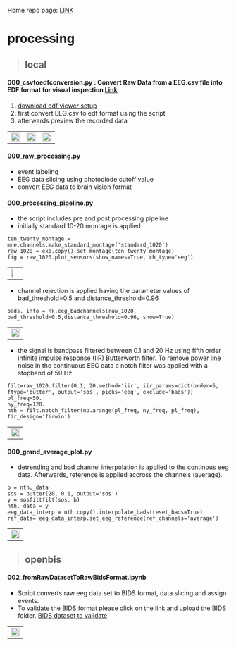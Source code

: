 Home repo page: [LINK](https://github.com/neuramod/neuramod_data)

# processing
> ## local
#### 000_csvtoedfconversion.py : Convert Raw Data from a EEG.csv file into EDF format for visual inspection [Link](https://github.com/neuramod/neuramod_data/tree/main/code/processing/local)
 1. [download edf viewer setup](https://www.teuniz.net/edfbrowser/)
 2. first convert EEG.csv to edf format using the script
 3. afterwards preview the recorded data

<table>
<tr>
<td><img src="https://user-images.githubusercontent.com/87472076/227936682-26f48a44-cedc-48a0-b40e-995391fec5f2.PNG"  alt="" width = 100% height = auto></td>
<td><img src="https://user-images.githubusercontent.com/87472076/227936773-6e0d2d2d-b93f-4f29-bff6-b6b292a21ab7.PNG"  alt="" width = 100% height = auto></td>
<td><img src="https://user-images.githubusercontent.com/87472076/227936900-23d824ee-4170-49ed-8ed6-8be509e648d3.png"  alt="" width = 100% height = auto></td>
</tr>
</table>


#### 000_raw_processing.py
* event labeling
* EEG data slicing using photodiode cutoff value
* convert EEG data to brain vision format

#### 000_processing_pipeline.py
 * the script includes pre and post processing pipeline
 * initially standard 10-20 montage is applied
 ```
 ten_twenty_montage = mne.channels.make_standard_montage('standard_1020')
 raw_1020 = exp.copy().set_montage(ten_twenty_montage)
 fig = raw_1020.plot_sensors(show_names=True, ch_type='eeg')
 ```
<table>
<tr>
<td><img src="https://user-images.githubusercontent.com/87472076/227962429-a429092c-352d-4d66-b2d9-b6172bdc90b3.png"  alt="" width = 50% height = auto></td>
</tr>
</table>


* channel rejection is applied having the parameter values of bad_threshold=0.5 and distance_threshold=0.96
```
bads, info = nk.eeg_badchannels(raw_1020, bad_threshold=0.5,distance_threshold=0.96, show=True)
```
<table>
<tr>
<td><img src="https://user-images.githubusercontent.com/87472076/227963405-56faeebc-8c77-4630-82a5-848e30f91340.png"  alt="" width = 100% height = auto></td>
</tr>
</table>


*  the signal is bandpass filtered between 0.1 and 20 Hz using fifth order infinite impulse response (IIR) Butterworth filter. To remove power line noise in the continuous EEG data a notch filter was applied with a stopband of 50 Hz
```
filt=raw_1020.filter(0.1, 20,method='iir', iir_params=dict(order=5, ftype='butter', output='sos', picks='eeg', exclude='bads'))
pl_freq=50.
ny_freq=128.
nth = filt.notch_filter(np.arange(pl_freq, ny_freq, pl_freq), fir_design='firwin')
```
<table>
<tr>
<td><img src="https://user-images.githubusercontent.com/87472076/227967783-d7963cb8-cb09-41a6-b372-b0c04e3fe2d4.png"  alt="" width = 100% height = auto></td>
</tr>
</table>


#### 000_grand_average_plot.py


* detrending and bad channel interpolation is applied to the continous eeg data. Afterwards, reference is applied accross the channels (average).
```
b = nth._data
sos = butter(20, 0.1, output='sos')
y = sosfiltfilt(sos, b)
nth._data = y
eeg_data_interp = nth.copy().interpolate_bads(reset_bads=True)
ref_data= eeg_data_interp.set_eeg_reference(ref_channels='average')
```
<table>
<tr>
<td><img src="https://user-images.githubusercontent.com/87472076/227969877-7375ef7d-1545-4975-ac3c-2732cb25adbd.png"  alt="" width = 100% height = auto></td>
</tr>
</table>


> ## openbis
#### 002_fromRawDatasetToRawBidsFormat.ipynb
* Script converts raw eeg data set to BIDS format, data slicing and assign events.
* To validate the BIDS format please click on the link and upload the BIDS folder. [BIDS dataset to validate](https://bids-standard.github.io/bids-validator/)
<table>
<tr>
<td><img src="https://user-images.githubusercontent.com/87472076/227949996-0254c3fb-03a3-4912-a84d-58fc23ce715d.png"  alt="" width = 100% height = auto></td>
</tr>
</table>




